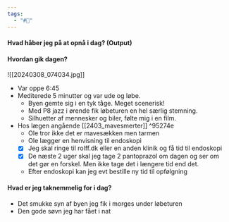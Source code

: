 ```yaml
---
tags:
  - "#📅"
---
```

#### Hvad håber jeg på at opnå i dag? (Output)


#### Hvordan gik dagen?

![[20240308_074034.jpg]]

- Var oppe 6:45 
- Mediterede 5 minutter og var ude og løbe.
	- Byen gemte sig i en tyk tåge. Meget scenerisk! 
	- Med P8 jazz i ørende fik løbeturen en hel særlig stemning. 
	- Silhuetter af mennesker og biler, følte mig i en film. 
- Hos lægen angående [[2403_mavesmerter]] ^95274e
	- Ole tror ikke det er mavesækken men tarmen 
	- Ole lægger en henvisning til endoskopi 
	- [x] Jeg skal ringe til rolff.dk eller en anden klinik og få tid til endoskopi
	- [x] De næste 2 uger skal jeg tage 2 pantoprazol om dagen og ser om det gør en forskel. Men ikke tage det i længere tid end det.
	- Efter endoskopi kan jeg evt bestille ny tid til opfølgning 
#### Hvad er jeg taknemmelig for i dag? 
- Det smukke syn af byen jeg fik i morges under løbeturen 
- Den gode søvn jeg har fået i nat